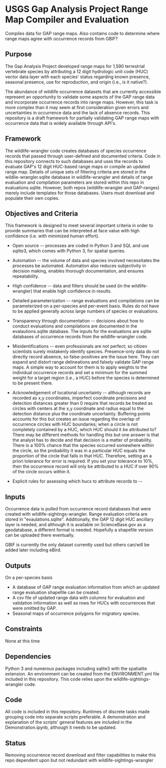 # USGS Gap Analysis Project Range Map Compiler and Evaluation
Compiles data for GAP range maps.  Also contains code to determine where range maps agree with occurrence records from GBIF?

## Purpose
The Gap Analysis Project developed range maps for 1,590 terrestrial vertebrate species by attributing a 12 digit hydrologic unit code (HUC) vector data layer with each species' status regarding known presence, seasonal presence, use for reproduction, and origin (i.e., is it native?).  

The abundance of wildlife occurrence datasets that are currently accessible represent an opportunity to validate some aspects of the GAP range data and incorporate occurrence records into range maps.  However, this task is more complex than it may seem at first consideration given errors and uncertainties in occurrence data and the lack of absence records.  This repository is a draft framework for partially validating GAP range maps with occurrence data that is widely available through API's.

## Framework
The wildlife-wrangler code creates databases of species occurrence records that passed through user-defined and documented criteria.  Code in this repository connects to such databases and uses the records to evaluate GAP's 12 digit HUC-based range maps or compile an updated range map.  Details of unique sets of filtering criteria are stored in the wildlie-wrangler.sqlite database in wildlife-wrangler and details of range evaluation and compilation parameters are stored within this repo in evaluations.sqlite.  However, both repos (wildlife-wrangler and GAP-ranges) merely include templates for those databases.  Users must download and populate their own copies.

## Objectives and Criteria
This framework is designed to meet several important criteria in order to provide summaries that can be interpreted at face value with high confidence (i.e. with minimized human effort).

* Open source -- processes are coded in Python 3 and SQL and use sqlite3, which comes with Python 3, for spatial queries.

* Automation -- the volume of data and species involved necessitates the processes be automated. Automation also reduces subjectivity in decision making, enables thorough documentation, and ensures repeatability.

* High confidence -- data and filters should be used (in the wildlife-wrangler) that enable high confidence in results.

* Detailed parameterization -- range evaluations and compilations can be parameterized on a per-species and per-event basis. Rules do not have to be applied generally across large numbers of species or evaluations.

* Transparency through documentation -- decisions about how to conduct evaluations and compilations are documented in the evalautions.sqlite database.  The inputs for the evaluations are sqlite databases of occurrence records from the wildlife-wrangler code.

* Misidentifications -- even professionals are not perfect; so citizen scientists surely mistakenly identify species.  Presence-only data do not directly record absence, so false-positives are the issue here.  They can expand and distort range delineations and falsely validate GAP range maps.  A simple way to account for them is to apply weights to the individual occurrence records and set a minimum for the summed weight for a target region (i.e., a HUC) before the species is determined to be present there.

* Acknowledgement of locational uncertainty -- although records are recorded as x,y coordinates, imperfect coordinate precisions and detection distances greater than 0 require that records be treated as circles with centers at the x,y coordinate and radius equal to the detection distance plus the coordinate uncertainty.  Buffering points accounts for this but creates an issue regarding the overlap of occurrence circles with HUC boundaries; when a circle is not completely contained by a HUC, which HUC should it be attributed to?  There may be different methods for handling this but one answer is that the analyst has to decide and that decision is a matter of probability.  There is a 100% chance that the species occurred somewhere within the circle, so the probability it was in a particular HUC equals the proportion of the circle that falls in that HUC.  Therefore, setting an a priori tolerance for error is required.  If you set your tolerance to 10%, then the occurrence record will only be attributed to a HUC if over 90% of the circle occurs within it.  

* Explicit rules for assessing which hucs to attribute records to --

## Inputs
Occurrence data is pulled from occurrence record databases that were created with wildlife-sightings-wrangler.  Range evaluation criteria are stored in "evaulations.sqlite".  Additionally, the GAP 12 digit HUC ancillary layer is needed, and although it is available on ScienceBase.gov as a geodatabase, a different format is needed.  Hopefully a shapefile version can be uploaded there eventually.

GBIF is currently the only dataset currently used but others can/will be added later including eBird.

## Outputs
On a per-species basis
* A database of GAP range evaluation information from which an updated range evaluation shapefile can be created.
* A csv file of updated range data with columns for evaluation and validation information as well as rows for HUCs with occurrences that were omitted by GAP.
* Seasonal maps of occurrence polygons for migratory species.

## Constraints
None at this time

## Dependencies
Python 3 and numerous packages including sqlite3 with the spatialite extension.  An environment can be created from the ENVIRONMENT.yml file included in this repository.  This code relies upon the wildlife-sightings-wrangler code.  

## Code
All code is included in this repository.  Runtimes of discrete tasks made grouping code into separate scripts preferable.  A demonstration and explanation of the scripts' general features are included in the Demonstration.ipynb, although it needs to be updated.

## Status
Removing occurrence record download and filter capabilities to make this repo dependent upon but not redundant with wildlife-sightings-wrangler
